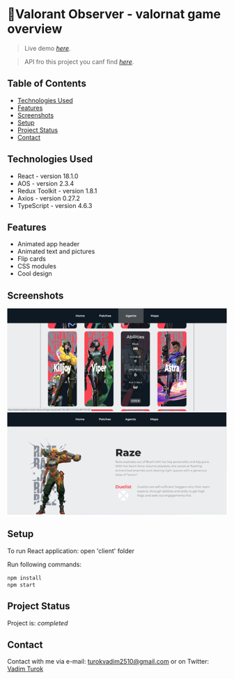# 📝Valorant Observer - valornat game overview
> Live demo
>  [_here_](https://vadimturok.github.io/valorant-observer/#/).

>API fro this project you canf find [_here_](https://dash.valorant-api.com/).

## Table of Contents
* [Technologies Used](#technologies-used)
* [Features](#features)
* [Screenshots](#screenshots)
* [Setup](#setup)
* [Project Status](#project-status)
* [Contact](#contact)
<!-- * [License](#license) -->



## Technologies Used
- React - version 18.1.0
- AOS - version 2.3.4
- Redux Toolkit - version 1.8.1
- Axios - version 0.27.2
- TypeScript - version 4.6.3


## Features
- Animated app header
- Animated text and pictures
- Flip cards
- CSS modules
- Cool design


## Screenshots
![Example screenshot](./src/assets/images/demo_img1.png)
![Example screenshot](./src/assets/images/demo_img2.png)
<!-- If you have screenshots you'd like to share, include them here. -->


## Setup
To run React application: open 'client' folder

Run following commands:

```
npm install
npm start
```


## Project Status
Project is: _completed_


## Contact
Contact with me via e-mail: turokvadim2510@gmail.com or on Twitter: [Vadim Turok](https://twitter.com/stefanio228)


<!-- Optional -->
<!-- ## License -->
<!-- This project is open source and available under the [... License](). -->
